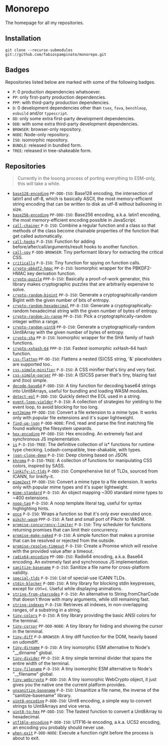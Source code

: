 # Monorepo

The homepage for all my repositories.

## Installation

```
git clone --recurse-submodules git://github.com/fabiospampinato/monorepo.git
```

## Badges

Repositories listed below are marked with some of the following badges.

- `P`: 0 production dependencies whatsoever.
- `PP`: only first-party production dependencies.
- `PPP`: with third-party production dependencies.
- `D`: 0 development dependencies other than `tsex`, `fava`, `benchloop`, `esbuild` and/or `typescript`.
- `DD`: only some extra first-party development dependencies.
- `DDD`: with some extra third-party development dependencies.
- `BROWSER`: browser-only repository.
- `NODE`: Node-only repository.
- `ISO`: isomorphic repository.
- `BUNDLE`: released in bundled form.
- `TREE`: released in tree-shakeable form.

## Repositories

> Currently in the looong process of porting everything to ESM-only, this will take a while.

- [`base128-encoding`](https://github.com/fabiospampinato/base128-encoding) `PP-DDD-ISO`: Base128 encoding, the intersection of latin1 and utf-8, which is basically ASCII, the most memory-efficient string encoding that can be written to disk as utf-8 without ballooning in size.
- [`base256-encoding`](https://github.com/fabiospampinato/base256-encoding) `PP-DDD-ISO`: Base256 encoding, a.k.a. latin1 encoding, the most memory-efficient encoding possible in JavaScript.
- [`call-chainer`](https://github.com/fabiospampinato/call-chainer) `P-D-ISO`: Combine a regular function and a class so that methods of the class become chainable properties of the function that get called automatically.
- [`call-hooks`](https://github.com/fabiospampinato/call-hooks) `P-D-ISO`: Function for adding before/after/call/arguments/result hooks to another function.
- [`call-spy`](https://github.com/fabiospampinato/call-spy) `P-DDD-BROWSER`: Tiny performant library for extracting the critical CSS.
- [`critically`](https://github.com/fabiospampinato/critically) `P-D-ISO`: Tiny function for spying on function calls.
- [`crypto-pbkdf2-hmac`](https://github.com/fabiospampinato/crypto-pbkdf2-hmac) `PP-D-ISO`: Isomorphic wrapper for the PBKDF2-HMAC key derivation function.
- [`crypto-puzzle`](https://github.com/fabiospampinato/crypto-puzzle) `PPP-D-ISO`: Basically a proof-of-work generator, this library makes cryptographic puzzles that are arbitrarily expensive to solve.
- [`crypto-random-bigint`](https://github.com/fabiospampinato/crypto-random-bigint) `PP-D-ISO`: Generate a cryptographically-random BigInt with the given number of bits of entropy.
- [`crypto-random-hexadecimal`](https://github.com/fabiospampinato/crypto-random-hexadecimal) `PP-D-ISO`: Generate a cryptographically-random hexadecimal string with the given number of bytes of entropy.
- [`crypto-random-in-range`](https://github.com/fabiospampinato/crypto-random-in-range) `PP-D-ISO`: Pick a cryptographically-random integer within a range.
- [`crypto-random-uint8`](https://github.com/fabiospampinato/crypto-random-uint8) `PP-D-ISO`: Generate a cryptographically-random Uint8Array with the given number of bytes of entropy.
- [`crypto-sha`](https://github.com/fabiospampinato/crypto-sha) `PP-D-ISO`: Isomorphic wrapper for the SHA family of hash functions.
- [`crypto-xxhash-64`](https://github.com/fabiospampinato/crypto-xxhash-64) `PPP-D-ISO`: Fastest isomorphic xxHash-64 hash function.
- [`css-flatten`](https://github.com/fabiospampinato/css-flatten) `PP-DD-ISO`: Flattens a nested (S)CSS string, '&' placeholders are supported too..
- [`css-simple-minifier`](https://github.com/fabiospampinato/css-simple-minifier) `P-D-ISO`: A CSS minifier that's tiny and very fast.
- [`css-simple-parser`](https://github.com/fabiospampinato/css-simple-parser) `PP-DD-ISO`: A (S)CSS parser that's tiny, blazing fast and (too) simple.
- [`decode-base64`](https://github.com/fabiospampinato/decode-base64) `P-DDD-ISO`: A tiny function for decoding base64 strings into Uint8Arrays, useful for bundling and loading WASM modules.
- [`detect-eol`](https://github.com/fabiospampinato/detect-eol) `P-DDD-ISO`: Quickly detect the EOL used in a string.
- [`event-loop-yielder`](https://github.com/fabiospampinato/event-loop-yielder) `P-D-ISO`: A collection of strategies for yielding to the event loop, to avoid blocking for too long.
- [`ext2mime`](https://github.com/fabiospampinato/ext2mime) `PP-DDD-ISO`: Convert a file extension to a mime type. It works only with popular file extensions and it's super lightweight.
- [`find-up-json`](https://github.com/fabiospampinato/find-up-json) `P-DDD-NODE`: Find, read and parse the first matching file found walking the filesystem upwards.
- [`hex-encoding`](https://github.com/fabiospampinato/hex-encoding) `PP-DDD-ISO`: Hex encoding. An extremely fast and synchronous JS implementation.
- [`is`](https://github.com/fabiospampinato/is) `P-D-ISO-TREE`: The definitive collection of is* functions for runtime type checking. Lodash-compatible, tree-shakable, with types.
- [`json-clone-deep`](https://github.com/fabiospampinato/json-clone-deep) `P-D-ISO`: Deep cloning based on JSON.
- [`khroma`](https://github.com/fabiospampinato/khroma) `P-D-ISO-TREE`: A collection of functions for manipulating CSS colors, inspired by SASS.
- [`linkify-it-tlds`](https://github.com/fabiospampinato/linkify-it-tlds) `P-DDD-ISO`: Comprehensive list of TLDs, sourced from ICANN, for linkify-it.
- [`mime2ext`](https://github.com/fabiospampinato/mime2ext) `PP-DDD-ISO`: Convert a mime type to a file extension. It works only with popular mime types and it's super lightweight.
- [`mime-standard`](https://github.com/fabiospampinato/mime-standard) `P-D-ISO`: An object mapping ~300 standard mime types to ~400 extensions.
- [`noop-tag`](https://github.com/fabiospampinato/noop-tag) `P-D-ISO`: A noop template literal tag, useful for syntax highlighting hints.
- [`once`](https://github.com/fabiospampinato/once) `P-D-ISO`: Wraps a function so that it's only ever executed once.
- [`pikchr-wasm`](https://github.com/fabiospampinato/pikchr-wasm) `PPP-D-ISO`: A fast and small port of Pikchr to WASM.
- [`promise-concurrency-limiter`](https://github.com/fabiospampinato/promise-concurrency-limiter) `P-D-ISO`: Tiny scheduler for functions returning promises that can limit their concurrency.
- [`promise-make-naked`](https://github.com/fabiospampinato/promise-make-naked) `P-D-ISO`: A simple function that makes a promise that can be resolved or rejected from the outside.
- [`promise-resolve-timeout`](https://github.com/fabiospampinato/promise-resolve-timeout) `P-D-ISO`: Create a Promise which will resolve with the provided value after a timeout.
- [`radix64-encoding`](https://github.com/fabiospampinato/radix64-encoding) `PP-DDD-ISO`: Radix64 encoding, a.k.a. Base64 encoding. An extremely fast and synchronous JS implementation.
- [`sanitize-basename`](https://github.com/fabiospampinato/sanitize-basename) `P-D-ISO`: Sanitize a file name for cross-platform validity.
- [`special-tlds`](https://github.com/fabiospampinato/special-tlds) `P-D-ISO`: List of special-use ICANN TLDs.
- [`stdin-blocker`](https://github.com/fabiospampinato/stdin-blocker) `P-DDD-ISO`: A tiny library for blocking stdin keypresses, except for ctrl+c. Useful while displaying animations.
- [`string-from-charcodes`](https://github.com/fabiospampinato/string-from-charcodes) `P-D-ISO`: An alternative to String.fromCharCode that doesn't throw with many arguments, while still remaining fast.
- [`string-indexes`](https://github.com/fabiospampinato/string-indexes) `P-D-ISO`: Retrieves all indexes, in non-overlapping ranges, of a substring in a string.
- [`tiny-colors`](https://github.com/fabiospampinato/tiny-colors) `P-D-ISO`: A tiny library providing the basic ANSI colors for the terminal.
- [`tiny-cursor`](https://github.com/fabiospampinato/tiny-cursor) `PP-DDD-NODE`: A tiny library for hiding and showing the cursor in the terminal.
- [`tiny-diff`](https://github.com/fabiospampinato/tiny-diff) `P-D-BROWSER`: A tiny diff function for the DOM, heavily based on udomdiff.
- [`tiny-dirname`](https://github.com/fabiospampinato/tiny-dirname) `P-D-ISO`: A tiny isomorphic ESM alternative to Node's "__dirname" global.
- [`tiny-divider`](https://github.com/fabiospampinato/tiny-divider) `PP-D-ISO`: A tiny simple terminal divider that spans the entire width of the terminal.
- [`tiny-filename`](https://github.com/fabiospampinato/tiny-filename) `P-D-ISO`: A tiny isomorphic ESM alternative to Node's "__filename" global.
- [`tiny-webcrypto`](https://github.com/fabiospampinato/tiny-webcrypto) `P-DDD-ISO`: A tiny isomorphic WebCrypto object, it just gives you the native one the current platform provides.
- [`unsanitize-basename`](https://github.com/fabiospampinato/unsanitize-basename) `P-D-ISO`: Unsanitize a file name, the inverse of the "sanitize-basename" library.
- [`uint8-encoding`](https://github.com/fabiospampinato/uint8-encoding) `P-DDD-ISO`: Uint8 encoding, a simple way to convert strings to Uint8Arrays and vice versa.
- [`uint8-to-hex`](https://github.com/fabiospampinato/uint8-to-hex) `PP-DDD-ISO`: The fastest function to convert a Uint8Array to hexadecimal.
- [`utf16le-encoding`](https://github.com/fabiospampinato/utf16le-encoding) `P-DDD-ISO`: UTF16-le encoding, a.k.a. UCS2 encoding, an encoding you probably should never use.
- [`when-exit`](https://github.com/fabiospampinato/when-exit) `P-DDD-NODE`: Execute a function right before the process is about to exit.

